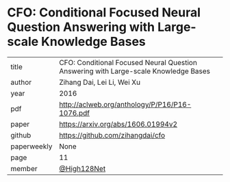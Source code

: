 # CFO: Conditional Focused Neural Question Answering with Large-scale Knowledge Bases


|  |  |
| :--- | :--- |
| title | CFO: Conditional Focused Neural Question Answering with Large-scale Knowledge Bases |
| author | Zihang Dai, Lei Li, Wei Xu |
| year | 2016 |
| pdf | http://aclweb.org/anthology/P/P16/P16-1076.pdf |
| paper |  https://arxiv.org/abs/1606.01994v2 |
| github |  https://github.com/zihangdai/cfo |
| paperweekly |  None |
| page | 11 |
| member | [@High128Net](https://github.com/High128Net) |